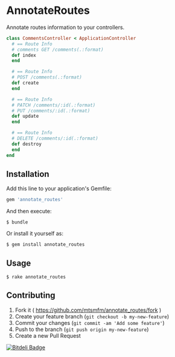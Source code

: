 # AnnotateRoutes

Annotate routes information to your controllers.

```ruby
class CommentsController < ApplicationController
  # == Route Info
  # comments GET /comments(.:format)
  def index
  end

  # == Route Info
  # POST /comments(.:format)
  def create
  end

  # == Route Info
  # PATCH /comments/:id(.:format)
  # PUT /comments/:id(.:format)
  def update
  end

  # == Route Info
  # DELETE /comments/:id(.:format)
  def destroy
  end
end
```

## Installation

Add this line to your application's Gemfile:

```ruby
gem 'annotate_routes'
```

And then execute:

    $ bundle

Or install it yourself as:

    $ gem install annotate_routes

## Usage

    $ rake annotate_routes

## Contributing

1. Fork it ( https://github.com/mtsmfm/annotate_routes/fork )
2. Create your feature branch (`git checkout -b my-new-feature`)
3. Commit your changes (`git commit -am 'Add some feature'`)
4. Push to the branch (`git push origin my-new-feature`)
5. Create a new Pull Request


[![Bitdeli Badge](https://d2weczhvl823v0.cloudfront.net/mtsmfm/annotate_routes/trend.png)](https://bitdeli.com/free "Bitdeli Badge")

